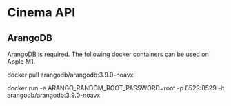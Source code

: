 # Cinema API

## ArangoDB

ArangoDB is required. The following docker containers can be used on Apple M1.

docker pull arangodb/arangodb:3.9.0-noavx

docker run -e ARANGO_RANDOM_ROOT_PASSWORD=root -p 8529:8529 -it arangodb/arangodb:3.9.0-noavx